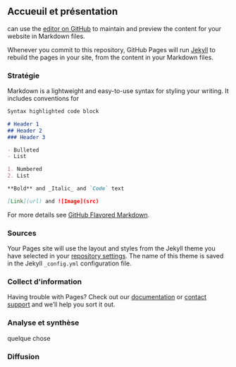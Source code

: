 ## Accueuil et présentation

 can use the [editor on GitHub](https://github.com/ChaigneauKevin/lanyon/edit/gh-pages/docs/index.md) to maintain and preview the content for your website in Markdown files.

Whenever you commit to this repository, GitHub Pages will run [Jekyll](https://jekyllrb.com/) to rebuild the pages in your site, from the content in your Markdown files.

### Stratégie

Markdown is a lightweight and easy-to-use syntax for styling your writing. It includes conventions for

```markdown
Syntax highlighted code block

# Header 1
## Header 2
### Header 3

- Bulleted
- List

1. Numbered
2. List

**Bold** and _Italic_ and `Code` text

[Link](url) and ![Image](src)
```

For more details see [GitHub Flavored Markdown](https://guides.github.com/features/mastering-markdown/).

### Sources

Your Pages site will use the layout and styles from the Jekyll theme you have selected in your [repository settings](https://github.com/ChaigneauKevin/lanyon/settings). The name of this theme is saved in the Jekyll `_config.yml` configuration file.

### Collect d'information

Having trouble with Pages? Check out our [documentation](https://docs.github.com/categories/github-pages-basics/) or [contact support](https://github.com/contact) and we’ll help you sort it out.

### Analyse et synthèse


quelque chose 

### Diffusion
